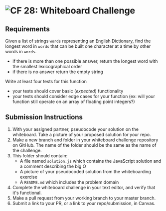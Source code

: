 ![CF](http://i.imgur.com/7v5ASc8.png) 28: Whiteboard Challenge
===

## Requirements
Given a list of strings `words` representing an English Dictionary, find the longest word in `words` that can be built one character at a time by other words in `words`.
* if there is more than one possible answer, return the longest word with the smallest lexicographical order
* if there is no answer return the empty string

Write at least four tests for this function
* your tests should cover basic (*expected*) functionality
* your tests should consider edge cases for your function (ex: will your function still operate on an array of floating point integers?)

## Submission Instructions

1. With your assigned partner, pseudocode your solution on the whiteboard. Take a picture of your proposed solution for your repo.
1. Make a new branch and folder in your whiteboard challenge repository on GitHub. The name of the folder should be the same as the name of the challenge.
1. This folder should contain:
	- A file named `solution.js` which contains the JavaScript solution and a comment describing the big O
	- A picture of your pseudocoded solution from the whiteboarding exercise
	- A `README.md` which includes the problem domain
1. Complete the whiteboard challenge in your text editor, and verify that it's functional.
1. Make a pull request from your working branch to your master branch.
1. Submit a link to your PR, or a link to your repo/submission, in Canvas.
